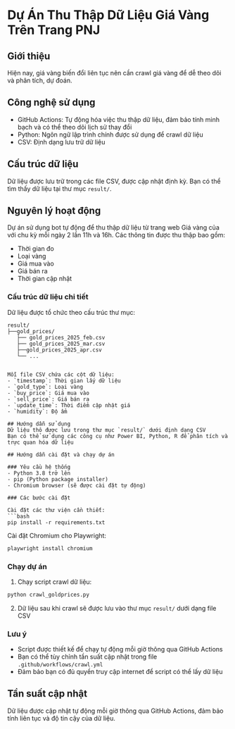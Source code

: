 # Dự Án Thu Thập Dữ Liệu Giá Vàng Trên Trang PNJ

## Giới thiệu

Hiện nay, giá vàng biến đổi liên tục nên cần crawl giá vàng để dễ theo dõi và phân tích, dự đoán.

## Công nghệ sử dụng

- GitHub Actions: Tự động hóa việc thu thập dữ liệu, đảm bảo tính minh bạch và có thể theo dõi lịch sử thay đổi
- Python: Ngôn ngữ lập trình chính được sử dụng để crawl dữ liệu
- CSV: Định dạng lưu trữ dữ liệu

## Cấu trúc dữ liệu

Dữ liệu được lưu trữ trong các file CSV, được cập nhật định kỳ. Bạn có thể tìm thấy dữ liệu tại thư mục `result/`.

## Nguyên lý hoạt động

Dự án sử dụng bot tự động để thu thập dữ liệu từ trang web Giá vàng của với chu kỳ mỗi ngày 2 lần 11h và 16h. Các thông tin được thu thập bao gồm:
- Thời gian đo
- Loại vàng
- Giá mua vào
- Giá bán ra
- Thời gian cập nhật

### Cấu trúc dữ liệu chi tiết

Dữ liệu được tổ chức theo cấu trúc thư mục:
```
result/
├──gold_prices/
   ├── gold_prices_2025_feb.csv
   ├── gold_prices_2025_mar.csv
   ├──gold_prices_2025_apr.csv
   └── ...


Mỗi file CSV chứa các cột dữ liệu:
- `timestamp`: Thời gian lấy dữ liệu
- `gold_type`: Loại vàng
- `buy_price`: Giá mua vào
- `sell_price`: Giá bán ra
- `update_time`: Thời điểm cập nhật giá
- `humidity`: Độ ẩm

## Hướng dẫn sử dụng
Dữ liệu thô được lưu trong thư mục `result/` dưới định dạng CSV
Bạn có thể sử dụng các công cụ như Power BI, Python, R để phân tích và trực quan hóa dữ liệu

## Hướng dẫn cài đặt và chạy dự án

### Yêu cầu hệ thống
- Python 3.8 trở lên
- pip (Python package installer)
- Chromium browser (sẽ được cài đặt tự động)

### Các bước cài đặt

Cài đặt các thư viện cần thiết:
```bash
pip install -r requirements.txt
```

Cài đặt Chromium cho Playwright:
```bash
playwright install chromium
```

### Chạy dự án

1. Chạy script crawl dữ liệu:
```bash
python crawl_goldprices.py
```

2. Dữ liệu sau khi crawl sẽ được lưu vào thư mục `result/` dưới dạng file CSV

### Lưu ý
- Script được thiết kế để chạy tự động mỗi giờ thông qua GitHub Actions
- Bạn có thể tùy chỉnh tần suất cập nhật trong file `.github/workflows/crawl.yml`
- Đảm bảo bạn có đủ quyền truy cập internet để script có thể lấy dữ liệu

## Tần suất cập nhật

Dữ liệu được cập nhật tự động mỗi giờ thông qua GitHub Actions, đảm bảo tính liên tục và độ tin cậy của dữ liệu.
